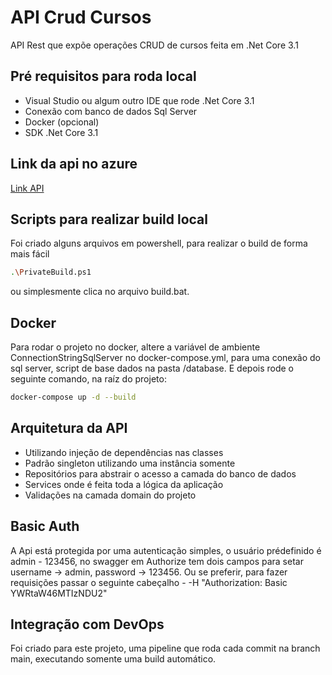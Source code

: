 # API Crud Cursos

API Rest que expõe operações CRUD de cursos feita em .Net Core 3.1

## Pré requisitos para roda local

- Visual Studio ou algum outro IDE que rode .Net Core 3.1
- Conexão com banco de dados Sql Server
- Docker (opcional)
- SDK .Net Core 3.1
 
## Link da api no azure

[Link API](https://coursesapi20210228202147.azurewebsites.net/swagger/)

## Scripts para realizar build local

Foi criado alguns arquivos em powershell, para realizar o build de forma mais fácil

```sh
.\PrivateBuild.ps1
```
ou simplesmente clica no arquivo build.bat.

## Docker

Para rodar o projeto no docker, altere a variável de ambiente ConnectionStringSqlServer no docker-compose.yml, para uma conexão do sql server, script de base dados na pasta /database. E depois rode o seguinte comando, na raíz do projeto:

```sh
docker-compose up -d --build
```

## Arquitetura da API
- Utilizando injeção de dependências nas classes
- Padrão singleton utilizando uma instância somente
- Repositórios para abstrair o acesso a camada do banco de dados
- Services onde é feita toda a lógica da aplicação
- Validações na camada domain do projeto

## Basic Auth
A Api está protegida por uma autenticação simples, o usuário prédefinido é admin - 123456, no swagger em Authorize tem dois campos para setar username -> admin, password -> 123456.
Ou se preferir, para fazer requisições passar o seguinte cabeçalho - -H  "Authorization: Basic YWRtaW46MTIzNDU2"

## Integração com DevOps
Foi criado para este projeto, uma pipeline que roda cada commit na branch main, executando somente uma build automático.